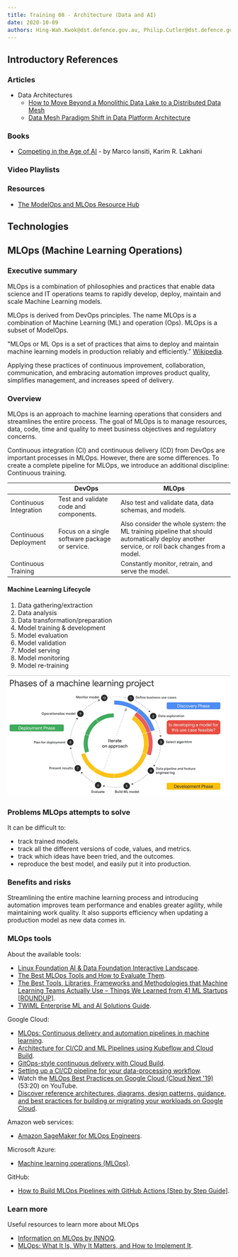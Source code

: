 ```yaml
---
title: Training 08 - Architecture (Data and AI)
date: 2020-10-09
authors: Hing-Wah.Kwok@dst.defence.gov.au, Philip.Cutler@dst.defence.gov.au
---
```


<!-- # Training 08 - Architecture (Data and AI) -->

## Introductory References

### Articles

- Data Architectures
  - [How to Move Beyond a Monolithic Data Lake to a Distributed Data Mesh](https://martinfowler.com/articles/data-monolith-to-mesh.html)
  - [Data Mesh Paradigm Shift in Data Platform Architecture](https://www.youtube.com/watch?v=52MCFe4v0UU)

### Books

- [Competing in the Age of AI](https://learning.oreilly.com/library/view/competing-in-the/9781633697638/) - by Marco Iansiti, Karim R. Lakhani

### Video Playlists

### Resources

- [The ModelOps and MLOps Resource Hub](https://modelop.io)

## Technologies

## MLOps (Machine Learning Operations)

### Executive summary

MLOps is a combination of philosophies and practices that enable data science and IT operations teams to rapidly develop, deploy, maintain and scale Machine Learning models.

MLOps is derived from DevOps principles. The name MLOps is a combination of Machine Learning (ML) and operation (Ops). MLOps is a subset of ModelOps.

"MLOps or ML Ops is a set of practices that aims to deploy and maintain machine learning models in production reliably and efficiently." [Wikipedia](https://en.wikipedia.org/wiki/MLOps).

Applying these practices of continuous improvement, collaboration, communication, and embracing automation improves product quality, simplifies management, and increases speed of delivery.

### Overview

MLOps is an approach to machine learning operations that considers and streamlines the entire process. The goal of MLOps is to manage resources, data, code, time and quality to meet business objectives and regulatory concerns.

Continuous integration (CI) and continuous delivery (CD) from DevOps are important processes in MLOps. However, there are some differences. To create a complete pipeline for MLOps, we introduce an additional discipline: Continuous training.

|  | DevOps | MLOps |
|---|---|---|
| Continuous Integration | Test and validate code and components. | Also test and validate data, data schemas, and models. |
| Continuous Deployment | Focus on a single software package or service. | Also consider the whole system: the ML training pipeline that should automatically deploy another service, or roll back changes from a model. |
| Continuous Training |  | Constantly monitor, retrain, and serve the model. |

#### Machine Learning Lifecycle

1. Data gathering/extraction
1. Data analysis
1. Data transformation/preparation
1. Model training & development
1. Model evaluation
1. Model validation
1. Model serving
1. Model monitoring
1. Model re-training

![Machine Learning Lifecycle example diagram](../assets/machine_learning_lifecycle.png)

### Problems MLOps attempts to solve

It can be difficult to:

* track trained models.
* track all the different versions of code, values, and metrics.
* track which ideas have been tried, and the outcomes.
* reproduce the best model, and easily put it into production.

### Benefits and risks

Streamlining the entire machine learning process and introducing automation improves team performance and enables greater agility, while maintaining work quality. It also supports efficiency when updating a production model as new data comes in.

### MLOps tools

About the available tools:

* [Linux Foundation AI & Data Foundation Interactive Landscape](https://landscape.lfai.foundation/).
* [The Best MLOps Tools and How to Evaluate Them](https://neptune.ai/blog/best-mlops-tools).
* [The Best Tools, Libraries, Frameworks and Methodologies that Machine Learning Teams Actually Use – Things We Learned from 41 ML Startups [ROUNDUP]](https://neptune.ai/blog/tools-libraries-frameworks-methodologies-ml-startups-roundup).
* [TWIML Enterprise ML and AI Solutions Guide](https://twimlai.com/solutions/).

Google Cloud:

* [MLOps: Continuous delivery and automation pipelines in machine learning](https://cloud.google.com/architecture/mlops-continuous-delivery-and-automation-pipelines-in-machine-learning).
* [Architecture for CI/CD and ML Pipelines using Kubeflow and Cloud Build](https://cloud.google.com/solutions/machine-learning/architecture-for-mlops-using-tfx-kubeflow-pipelines-and-cloud-build).
* [GitOps-style continuous delivery with Cloud Build](https://cloud.google.com/kubernetes-engine/docs/tutorials/gitops-cloud-build).
* [Setting up a CI/CD pipeline for your data-processing workflow](https://cloud.google.com/solutions/cicd-pipeline-for-data-processing).
* Watch the [MLOps Best Practices on Google Cloud (Cloud Next '19)](https://www.youtube.com/watch?v=20h_RTHEtZI) (53:20) on YouTube.
* [Discover reference architectures, diagrams, design patterns, guidance, and best practices for building or migrating your workloads on Google Cloud](https://cloud.google.com/architecture?category=aiandmachinelearning).

Amazon web services:

* [Amazon SageMaker for MLOps Engineers](https://aws.amazon.com/sagemaker/mlops/).

Microsoft Azure:

* [Machine learning operations (MLOps)](https://azure.microsoft.com/en-us/services/machine-learning/mlops/).

GitHub:

* [How to Build MLOps Pipelines with GitHub Actions [Step by Step Guide]](https://neptune.ai/blog/build-mlops-pipelines-with-github-actions-guide).

### Learn more

Useful resources to learn more about MLOps
* [Information on MLOps by INNOQ](https://ml-ops.org/).
* [MLOps: What It Is, Why It Matters, and How to Implement It](https://neptune.ai/blog/mlops).
